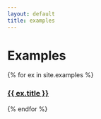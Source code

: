 ```yaml
---
layout: default
title: examples
---
```


# Examples

{% for ex in site.examples %}
  <h3><a href="{{ ex.id }}">{{ ex.title }}</a></h3>
{% endfor %}